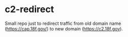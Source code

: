 # c2-redirect

Small repo just to redirect traffic from 
old domain name (https://cap.18f.gov/) to new domain (https://c2.18f.gov).
